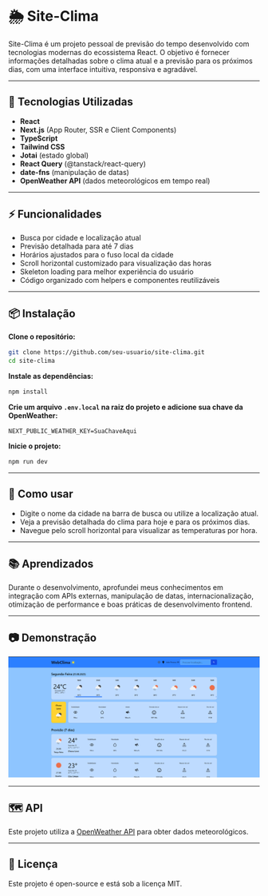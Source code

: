 # 🌦️ Site-Clima

Site-Clima é um projeto pessoal de previsão do tempo desenvolvido com tecnologias modernas do ecossistema React. O objetivo é fornecer informações detalhadas sobre o clima atual e a previsão para os próximos dias, com uma interface intuitiva, responsiva e agradável.

---

## 🚀 Tecnologias Utilizadas

- **React**
- **Next.js** (App Router, SSR e Client Components)
- **TypeScript**
- **Tailwind CSS**
- **Jotai** (estado global)
- **React Query** (@tanstack/react-query)
- **date-fns** (manipulação de datas)
- **OpenWeather API** (dados meteorológicos em tempo real)

---

## ⚡ Funcionalidades

- Busca por cidade e localização atual
- Previsão detalhada para até 7 dias
- Horários ajustados para o fuso local da cidade
- Scroll horizontal customizado para visualização das horas
- Skeleton loading para melhor experiência do usuário
- Código organizado com helpers e componentes reutilizáveis

---

## 📦 Instalação

**Clone o repositório:**
```bash
git clone https://github.com/seu-usuario/site-clima.git
cd site-clima
```

**Instale as dependências:**
```bash
npm install
```

**Crie um arquivo `.env.local` na raiz do projeto e adicione sua chave da OpenWeather:**
```
NEXT_PUBLIC_WEATHER_KEY=SuaChaveAqui
```

**Inicie o projeto:**
```bash
npm run dev
```

---

## 📝 Como usar

- Digite o nome da cidade na barra de busca ou utilize a localização atual.
- Veja a previsão detalhada do clima para hoje e para os próximos dias.
- Navegue pelo scroll horizontal para visualizar as temperaturas por hora.

---

## 📚 Aprendizados

Durante o desenvolvimento, aprofundei meus conhecimentos em integração com APIs externas, manipulação de datas, internacionalização, otimização de performance e boas práticas de desenvolvimento frontend.

---

## 📷 Demonstração

![Site WebClima](image.png)

---

## 🗺️ API

Este projeto utiliza a [OpenWeather API](https://openweathermap.org/api) para obter dados meteorológicos.

---

## 📄 Licença

Este projeto é open-source e está sob a licença MIT.